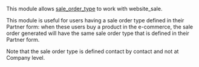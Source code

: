 This module allows
[sale_order_type](https://github.com/OCA/sale-workflow/tree/14.0/sale_order_type)
to work with website_sale.

This module is useful for users having a sale order type defined in
their Partner form: when these users buy a product in the e-commerce,
the sale order generated will have the same sale order type that is
defined in their Partner form.

Note that the sale order type is defined contact by contact and not at
Company level.
